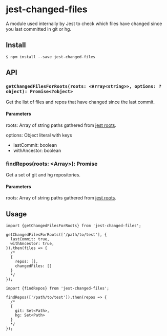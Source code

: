 jest-changed-files
==================

A module used internally by Jest to check which files have changed since you last committed in git or hg.

Install
-------

    $ npm install --save jest-changed-files

API
---

### `getChangedFilesForRoots(roots: <Array<string>>, options: ?object): Promise<?object>`

Get the list of files and repos that have changed since the last commit.

#### Parameters

roots: Array of string paths gathered from [jest roots](https://jestjs.io/docs/configuration.html#roots-array-string).

options: Object literal with keys

-   lastCommit: boolean
-   withAncestor: boolean

### findRepos(roots: &lt;Array&gt;): Promise

Get a set of git and hg repositories.

#### Parameters

roots: Array of string paths gathered from [jest roots](https://jestjs.io/docs/configuration.html#roots-array-string).

Usage
-----

    import {getChangedFilesForRoots} from 'jest-changed-files';

    getChangedFilesForRoots(['/path/to/test'], {
      lastCommit: true,
      withAncestor: true,
    }).then(files => {
      /*
      {
        repos: [],
        changedFiles: []
      }
      */
    });

    import {findRepos} from 'jest-changed-files';

    findRepos(['/path/to/test']).then(repos => {
      /*
      {
        git: Set<Path>,
        hg: Set<Path>
      }
      */
    });
